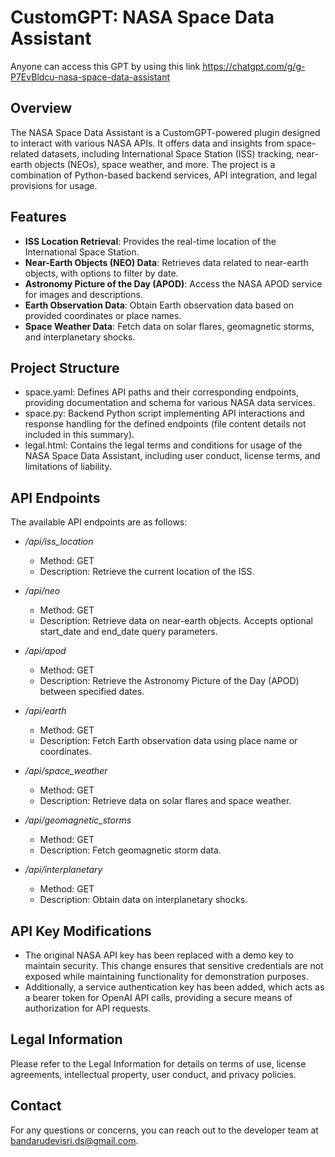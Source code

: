 # CustomGPT: NASA Space Data Assistant

Anyone can access this GPT by using this link https://chatgpt.com/g/g-P7EvBldcu-nasa-space-data-assistant

## Overview

The NASA Space Data Assistant is a CustomGPT-powered plugin designed to interact with various NASA APIs. It offers data and insights from space-related datasets, including International Space Station (ISS) tracking, near-earth objects (NEOs), space weather, and more. The project is a combination of Python-based backend services, API integration, and legal provisions for usage.

## Features

- **ISS Location Retrieval**: Provides the real-time location of the International Space Station.
- **Near-Earth Objects (NEO) Data**: Retrieves data related to near-earth objects, with options to filter by date.
- **Astronomy Picture of the Day (APOD)**: Access the NASA APOD service for images and descriptions.
- **Earth Observation Data**: Obtain Earth observation data based on provided coordinates or place names.
- **Space Weather Data**: Fetch data on solar flares, geomagnetic storms, and interplanetary shocks.
## Project Structure

- space.yaml: Defines API paths and their corresponding endpoints, providing documentation and schema for various NASA data services.
- space.py: Backend Python script implementing API interactions and response handling for the defined endpoints (file content details not included in this summary).
- legal.html: Contains the legal terms and conditions for usage of the NASA Space Data Assistant, including user conduct, license terms, and limitations of liability.

## API Endpoints
The available API endpoints are as follows:

- */api/iss_location*
    - Method: GET
    - Description: Retrieve the current location of the ISS.
- */api/neo*
  - Method: GET
  - Description: Retrieve data on near-earth objects. Accepts optional start_date and end_date query parameters.
- */api/apod*
  - Method: GET
  - Description: Retrieve the Astronomy Picture of the Day (APOD) between specified dates.
  
- */api/earth*
  - Method: GET
  - Description: Fetch Earth observation data using place name or coordinates.
    
- */api/space_weather*
  - Method: GET
  - Description: Retrieve data on solar flares and space weather.
- */api/geomagnetic_storms*
  - Method: GET
  - Description: Fetch geomagnetic storm data.
- */api/interplanetary*
  - Method: GET
  - Description: Obtain data on interplanetary shocks.
## API Key Modifications
- The original NASA API key has been replaced with a demo key to maintain security. This change ensures that sensitive credentials are not exposed while maintaining functionality for demonstration purposes.
- Additionally, a service authentication key has been added, which acts as a bearer token for OpenAI API calls, providing a secure means of authorization for API requests.
## Legal Information
Please refer to the Legal Information for details on terms of use, license agreements, intellectual property, user conduct, and privacy policies.


## Contact

For any questions or concerns, you can reach out to the developer team at bandarudevisri.ds@gmail.com.

